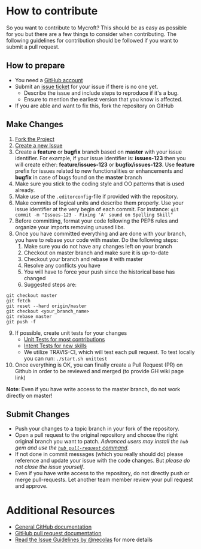 # How to contribute

So you want to contribute to Mycroft?
This should be as easy as possible for you but there are a few things to consider when contributing.
The following guidelines for contribution should be followed if you want to submit a pull request.

## How to prepare

* You need a [GitHub account](https://github.com/signup/free)
* Submit an [issue ticket](https://github.com/MycroftAI/mycroft/issues) for your issue if there is no one yet.
	* Describe the issue and include steps to reproduce if it's a bug.
	* Ensure to mention the earliest version that you know is affected.
* If you are able and want to fix this, fork the repository on GitHub


## Make Changes

  1. [Fork the Project](https://help.github.com/articles/fork-a-repo/)
  2. [Create a new Issue](https://help.github.com/articles/creating-an-issue/)
  3. Create a **feature** or **bugfix** branch based on **master** with your issue identifier. For example, if your issue identifier is: **issues-123** then you will create either: **feature/issues-123** or **bugfix/issues-123**. Use **feature** prefix for issues related to new functionalities or enhancements and **bugfix** in case of bugs found on the **master** branch
  4. Make sure you stick to the coding style and OO patterns that is used already.
  5. Make use of the `.editorconfig`-file if provided with the repository.
  6. Make commits of logical units and describe them properly. Use your issue identifier at the very begin of each commit. For instance:
`git commit -m "Issues-123 - Fixing 'A' sound on Spelling Skill"`
  7. Before committing, format your code following the PEP8 rules and organize your imports removing unused libs.
  8. Once you have committed everything and are done with your branch, you have to rebase your code with master. Do the following steps:
      1. Make sure you do not have any changes left on your branch
      2. Checkout on master branch and make sure it is up-to-date
      3. Checkout your branch and rebase it with master
      4. Resolve any conflicts you have
      5. You will have to force your push since the historical base has changed
      6. Suggested steps are:
 ```
git checkout master
git fetch
git reset --hard origin/master
git checkout <your_branch_name>
git rebase master
git push -f
```
  9. If possible, create unit tests for your changes
     * [Unit Tests for most contributions](https://github.com/MycroftAI/mycroft/tree/master/test)
     * [Intent Tests for new skills](https://github.com/MycroftAI/mycroft/tree/master/mycroft/skills/weather)
     * We utilize TRAVIS-CI, which will test each pull request. To test locally you can run: `./start.sh unittest`
  10. Once everything is OK, you can finally create a Pull Request (PR) on Github in order to be reviewed and merged (to provide GH wiki page link)

**Note**: Even if you have write access to the master branch, do not work directly on master!

## Submit Changes

* Push your changes to a topic branch in your fork of the repository.
* Open a pull request to the original repository and choose the right original branch you want to patch.
	_Advanced users may install the `hub` gem and use the [`hub pull-request` command](https://github.com/defunkt/hub#git-pull-request)._
* If not done in commit messages (which you really should do) please reference and update your issue with the code changes. But _please do not close the issue yourself_.
* Even if you have write access to the repository, do not directly push or merge pull-requests. Let another team member review your pull request and approve.

# Additional Resources

* [General GitHub documentation](http://help.github.com/)
* [GitHub pull request documentation](http://help.github.com/send-pull-requests/)
* [Read the Issue Guidelines by @necolas](https://github.com/necolas/issue-guidelines/blob/master/CONTRIBUTING.md) for more details
